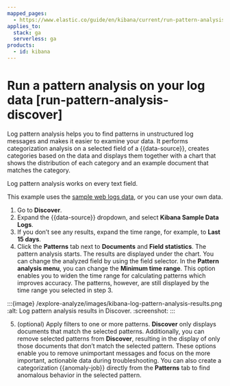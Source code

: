 ```yaml
---
mapped_pages:
  - https://www.elastic.co/guide/en/kibana/current/run-pattern-analysis-discover.html
applies_to:
  stack: ga
  serverless: ga
products:
  - id: kibana
---
```


# Run a pattern analysis on your log data [run-pattern-analysis-discover]

Log pattern analysis helps you to find patterns in unstructured log messages and makes it easier to examine your data. It performs categorization analysis on a selected field of a {{data-source}}, creates categories based on the data and displays them together with a chart that shows the distribution of each category and an example document that matches the category.

Log pattern analysis works on every text field.

This example uses the [sample web logs data](../index.md#gs-get-data-into-kibana), or you can use your own data.

1. Go to **Discover**.
2. Expand the {{data-source}} dropdown, and select **Kibana Sample Data Logs**.
3. If you don’t see any results, expand the time range, for example, to **Last 15 days**.
4. Click the **Patterns** tab next to **Documents** and **Field statistics**. The pattern analysis starts. The results are displayed under the chart. You can change the analyzed field by using the field selector. In the **Pattern analysis menu**, you can change the **Minimum time range**. This option enables you to widen the time range for calculating patterns which improves accuracy. The patterns, however, are still displayed by the time range you selected in step 3.

:::{image} /explore-analyze/images/kibana-log-pattern-analysis-results.png
:alt: Log pattern analysis results in Discover.
:screenshot:
:::

5. (optional) Apply filters to one or more patterns. **Discover** only displays documents that match the selected patterns. Additionally, you can remove selected patterns from **Discover**, resulting in the display of only those documents that don’t match the selected pattern. These options enable you to remove unimportant messages and focus on the more important, actionable data during troubleshooting. You can also create a categorization {{anomaly-job}} directly from the **Patterns** tab to find anomalous behavior in the selected pattern.


